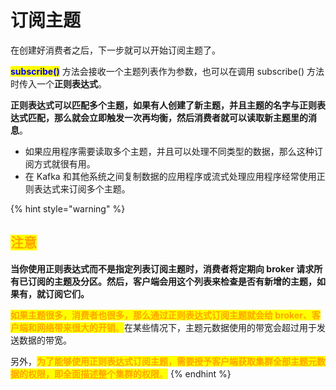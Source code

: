 # 订阅主题

在创建好消费者之后，下一步就可以开始订阅主题了。

<mark style="color:blue;">**subscribe()**</mark> 方法会接收一个主题列表作为参数，也可以在调用 subscribe() 方法时传入一个**正则表达式**。

**正则表达式可以匹配多个主题，如果有人创建了新主题，并且主题的名字与正则表达式匹配，那么就会立即触发一次再均衡，然后消费者就可以读取新主题里的消息**。

* 如果应用程序需要读取多个主题，并且可以处理不同类型的数据，那么这种订阅方式就很有用。
* 在 Kafka 和其他系统之间复制数据的应用程序或流式处理应用程序经常使用正则表达式来订阅多个主题。

{% hint style="warning" %}
## <mark style="color:orange;">注意</mark>

**当你使用正则表达式而不是指定列表订阅主题时，消费者将定期向 broker 请求所有已订阅的主题及分区。然后，客户端会用这个列表来检查是否有新增的主题，如果有，就订阅它们。**

<mark style="color:orange;">**如果主题很多，消费者也很多，那么通过正则表达式订阅主题就会给 broker、客户端和网络带来很大的开销**</mark><mark style="color:orange;">。</mark>在某些情况下，主题元数据使用的带宽会超过用于发送数据的带宽。

另外，<mark style="color:orange;">**为了能够使用正则表达式订阅主题，需要授予客户端获取集群全部主题元数据的权限，即全面描述整个集群的权限**</mark><mark style="color:orange;">。</mark>
{% endhint %}
